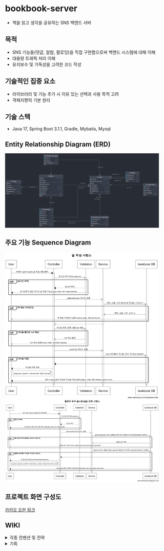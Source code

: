 # bookbook-server
- 책을 읽고 생각을 공유하는 SNS 백엔드 서버

## 목적
- SNS 기능들(댓글, 알람, 팔로잉)을 직접 구현함으로써 백엔드 시스템에 대해 이해
- 대용량 트래픽 처리 이해 
- 유지보수 및 가독성을 고려한 코드 작성

## 기술적인 집중 요소
- 라이브러리 및 기능 추가 시 이유 있는 선택과 사용 목적 고려 
- 객체지향의 기본 원리

## 기술 스택
- Java 17, Spring Boot 3.1.1, Gradle, Mybatis, Mysql

## Entity Relationship Diagram (ERD)
![img.png](docs/erd.png)

## 주요 기능 Sequence Diagram
![img.png](docs/writing-sequcen.png)
![img_1.png](docs/follow-post.png)

## 프로젝트 화면 구성도
[카카오 오븐 링크](https://ovenapp.io/project/EqwIwDpbfiX5Xn0w1QlxaYILAlDOyK6e#TBI5C)

## WIKI
<details>
    <summary>각종 컨벤션 및 전략</summary>

- [코드 컨벤션](https://github.com/ccommit/bookbook/wiki/code-convention)
- [커밋 컨벤션](https://github.com/ccommit/bookbook/wiki/commit-convention)
- [깃 브랜치 전략](https://github.com/ccommit/bookbook/wiki/git-branch-strategy)
- [이슈/PR 템플릿](https://github.com/ccommit/bookbook/wiki/issue-pr-templates)
</details>
<details>
    <summary>기획</summary>

### 도메인

- user
- post
- comment
- follow
- notification
- ranking
--- 
## 유저
- 유저는 북북 서비스를 이용하기 위해 회원 가입과 로그인을 해야합니다.
- 유저는 회원 가입을 위해 nickname, password를 필수로 입력해야 합니다.
    - 한 줄 소개는 선택적으로 입력할 수 있습니다.
- 유저는 고유한 닉네임 값을 갖기 위해 중복 확인을 해야합니다.
- 유저는 회원가입 후에 서비스를 이용하기 위해 로그인을 해야합니다.
- 유저는 로그아웃을 할 수 있습니다.
- 유저가 북북 서비스를 더이상 이용하고 싶지 않을 때 회원 탈퇴를 할 수 있습니다.
- 유저는 글을 작성할 수 있습니다.
    - 유저가 글 작성 시 제목, 내용을 입력할 수 있고 책 제목을 검색해 글에 책 정보를 추가할 수 있습니다.
- 유저는 다른 유저가 작성한 글을 볼 수 있습니다.
- 유저는 탈퇴 후 30일 간 재가입 할 수 없다.
- 유저는 로그인한 후에 아무런 동작이 없는 상태에서 30분이 경과되면 자동으로 로그아웃된다.
- 유저는 회원가입 후 닉네임은 변경할 수 없고, 비밀번호와 한 줄 소개 값은 변경할 수 있다.

### 관리자
- 관리자는 유저의 글과 댓글을 삭제할 수 있다.
- 관리자는 유저가 작성한 글 중 비공개글은 볼 수 없고, 전체 공개, 팔로워 공개 글을 볼 수 있다.

## 글

- 글 작성
    - 글은 작성자가 수정, 삭제할 수 있다.
    - 공개 범위 설정을 할 수 있다.
        - 전체 공개(기본값), 팔로워, 비공개
    - 글 작성 시 반드시 책 정보 검색을 통해 하나의 책을 추가해야 한다.
    - 유저는 글 작성 시 하나의 책에 대해서는 한 번만 글을 작성할 수 있다.
- 글 보기
    - 최신순으로 정렬한다.
    - 글은 좋아요를 할 수 있다.
    - 전체 공개 글 보기와 내가 팔로우하고 있는 유저의 글(관심글)을 나눠서 볼 수 있다.
- 글 검색하기
    - 글(제목, 내용, 작성자), 책(제목,저자, 카테고리) 필터링

## 댓글, 대댓글

- 최신순으로 정렬한다.
- 댓글과 대댓글은 수정,삭제할 수 있다.
- 댓글과 대댓글은 좋아요를 할 수 있다.
- 댓글 삭제 시에도 대댓글은 삭제하지 않는다.
- 대댓글은 1 detph 이다.

## 팔로우
> - 팔로우는 내가 다른 유저의 게시물을 구독하는 것이다.
> - 언팔로우는 내가 다른 유저의 게시물을 구독 취소하는 것이다.
> - 팔로잉은 다른 유저가 내 게시물을 구독하는 것이다.
> - 팔로워는 나를 팔로잉하는 사람이다.
>
- 유저의 닉네임을 검색해 팔로잉 할 수 있다.
- 언팔로잉 할 수 있다.
- 팔로잉 유무를 확인할 수 있다.
- 팔로우 리스트를 조회할 수 있다.
- 팔로잉 리스트를 조회할 수 있다.
- 유저 탈퇴 시 팔로워 리스트와 팔로잉 리스트에서 삭제된다.

## 알림 (푸시 알림 메시지 body를 client에게 주는 api 개발)
- 유저가 게시물을 업로드하면 해당 유저의 팔로워들에게 알림을 보낸다.
- 다른 유저를 팔로우하면 해당 유저에게 알림을 보낸다.
- 유저 본인이 작성한 글에서 본인 이외의 유저가 작성한 댓글/대댓글이 달리는 경우 알림을 보낸다.
- 다른 유저의 글에 작성한 댓글에 대댓글이 달리는 경우 알림을 보낸다.
- 알림을 보낸 시간 기준 일주일 이상 확인하지 않았을 때 재알람을 보낸다.

## **랭킹**
전체 공개글만 포함되며, 좋아요 수와 댓글 수를 고려해서 랭킹이 집계된다.
- 이번주 인기글
- 이번달 인기글

--- 
### 정책
- 비밀번호는 암호화해서 저장한다.
- 게시글 등록 시 사용하는 책 정보는 open api 를 이용해서 미리 저장해둔다. 그리고 주기적으로 새로운 책을 업데이트하는 방식으로 한다.
- 유저, 글, 댓글은 삭제 시 soft delete 처리한다.

</details>
